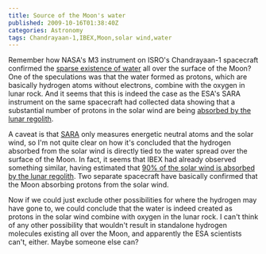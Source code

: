 ```yaml
---
title: Source of the Moon's water
published: 2009-10-16T01:38:40Z
categories: Astronomy
tags: Chandrayaan-1,IBEX,Moon,solar wind,water
---
```


Remember how NASA's M3 instrument on ISRO's Chandrayaan-1 spacecraft confirmed the <a href="http://blog.chungyc.org/2009/09/confirmation-of-water-on-the-moon/">sparse existence of water</a> all over the surface of the Moon?  One of the speculations was that the water formed as protons, which are basically hydrogen atoms without electrons, combine with the oxygen in lunar rock.  And it seems that this is indeed the case as the ESA's SARA instrument on the same spacecraft had collected data showing that a substantial number of protons in the solar wind are being <a href="http://www.esa.int/esaSC/SEM8TBYRA0G_index_0.html">absorbed by the lunar regolith</a>.

<!--more-->

A caveat is that <a href="http://www.chandrayaan-i.com/index.php/lunar-craft/payloads/sara-esa-isro.html">SARA</a> only measures energetic neutral atoms and the solar wind, so I'm not quite clear on how it's concluded that the hydrogen absorbed from the solar wind is directly tied to the water spread over the surface of the Moon.  In fact, it seems that IBEX had already observed something similar, having estimated that <a href="http://www.universetoday.com/2009/06/18/nasa-ibex-spacecraft-detects-neutral-hydrogen-bouncing-off-the-moon/">90% of the solar wind is absorbed by the lunar regolith</a>.  Two separate spacecraft have basically confirmed that the Moon absorbing protons from the solar wind.

Now if we could just exclude other possibilities for where the hydrogen may have gone to, we could conclude that the water is indeed created as protons in the solar wind combine with oxygen in the lunar rock.  I can't think of any other possibility that wouldn't result in standalone hydrogen molecules existing all over the Moon, and apparently the ESA scientists can't, either.  Maybe someone else can?

